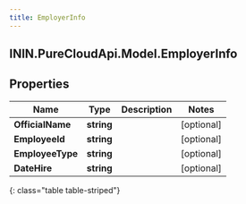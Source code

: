```yaml
---
title: EmployerInfo
---
```

## ININ.PureCloudApi.Model.EmployerInfo

## Properties

|Name | Type | Description | Notes|
|------------ | ------------- | ------------- | -------------|
| **OfficialName** | **string** |  | [optional] |
| **EmployeeId** | **string** |  | [optional] |
| **EmployeeType** | **string** |  | [optional] |
| **DateHire** | **string** |  | [optional] |
{: class="table table-striped"}


